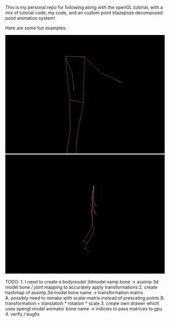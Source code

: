 This is my personal repo for following along with the openGL tutorial, with a mix of tutorial code, my code, and an custom point blazepoze decomposed point animation system!

Here are some fun examples:

![WHEEE](https://github.com/MaxRStevens-1/OpenGL_Testing/blob/skeleton_blazepose/docs/assets/sping.gif)
![So Flexible!](https://github.com/MaxRStevens-1/OpenGL_Testing/blob/skeleton_blazepose/docs/assets/bow.gif)


TODO: 
    1. I need to create a bodymodel 3dmodel vamp bone -> assimp 3d model bone / joint mapping to accurately apply transformations
    2. create hashmap of assimp 3d model bone name -> transformation matrix  
        A. possibly need to remake with scalar matrix instead of prescaling points
        B. transformation = translatoin * rotation * scale
    3. create own drawer which uses opengl model animator bone name -> indicies to pass matrices to gpu
    4. verify / bugfix